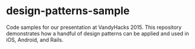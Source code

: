 # design-patterns-sample
Code samples for our presentation at VandyHacks 2015. This repository demonstrates how a handful of design patterns can be applied and used in iOS, Android, and Rails. 
